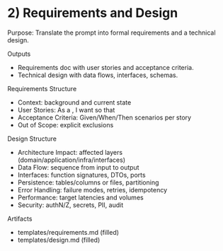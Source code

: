 # 2) Requirements and Design

Purpose: Translate the prompt into formal requirements and a technical design.

Outputs
- Requirements doc with user stories and acceptance criteria.
- Technical design with data flows, interfaces, schemas.

Requirements Structure
- Context: background and current state
- User Stories: As a <user>, I want <capability> so that <benefit>
- Acceptance Criteria: Given/When/Then scenarios per story
- Out of Scope: explicit exclusions

Design Structure
- Architecture Impact: affected layers (domain/application/infra/interfaces)
- Data Flow: sequence from input to output
- Interfaces: function signatures, DTOs, ports
- Persistence: tables/columns or files, partitioning
- Error Handling: failure modes, retries, idempotency
- Performance: target latencies and volumes
- Security: authN/Z, secrets, PII, audit

Artifacts
- templates/requirements.md (filled)
- templates/design.md (filled)

